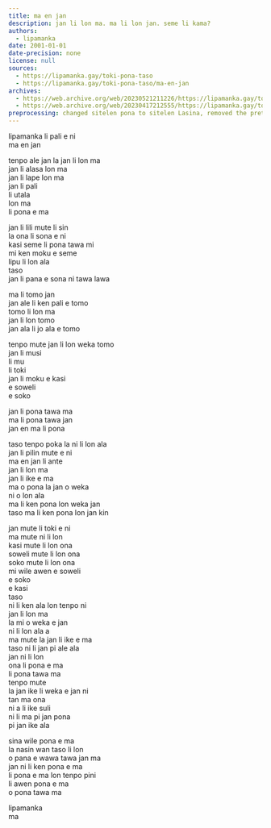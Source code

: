 ```yaml
---
title: ma en jan
description: jan li lon ma. ma li lon jan. seme li kama?
authors:
  - lipamanka
date: 2001-01-01
date-precision: none
license: null
sources:
  - https://lipamanka.gay/toki-pona-taso
  - https://lipamanka.gay/toki-pona-taso/ma-en-jan
archives:
  - https://web.archive.org/web/20230521211226/https://lipamanka.gay/toki-pona-taso
  - https://web.archive.org/web/20230417212555/https://lipamanka.gay/toki-pona-taso/ma-en-jan
preprocessing: changed sitelen pona to sitelen Lasina, removed the pretty whitespace
---
```


lipamanka li pali e ni  
ma en jan

tenpo ale jan la jan li lon ma  
jan li alasa lon ma  
jan li lape lon ma  
jan li pali  
li utala  
lon ma  
li pona e ma

jan li lili mute li sin  
la ona li sona e ni  
kasi seme li pona tawa mi  
mi ken moku e seme  
lipu li lon ala  
taso  
jan li pana e sona ni tawa lawa

ma li tomo jan  
jan ale li ken pali e tomo  
tomo li lon ma  
jan li lon tomo  
jan ala li jo ala e tomo

tenpo mute jan li lon weka tomo  
jan li musi  
li mu  
li toki  
jan li moku e kasi  
e soweli  
e soko

jan li pona tawa ma  
ma li pona tawa jan  
jan en ma li pona

taso tenpo poka la ni li lon ala  
jan li pilin mute e ni  
ma en jan li ante  
jan li lon ma  
jan li ike e ma  
ma o pona la jan o weka  
ni o lon ala  
ma li ken pona lon weka jan  
taso ma li ken pona lon jan kin

jan mute li toki e ni  
ma mute ni li lon  
kasi mute li lon ona  
soweli mute li lon ona  
soko mute li lon ona  
mi wile awen e soweli  
e soko  
e kasi  
taso  
ni li ken ala lon tenpo ni  
jan li lon ma  
la mi o weka e jan  
ni li lon ala a  
ma mute la jan li ike e ma  
taso ni li jan pi ale ala  
jan ni li lon  
ona li pona e ma  
li pona tawa ma  
tenpo mute  
la jan ike li weka e jan ni  
tan ma ona  
ni a li ike suli  
ni li ma pi jan pona  
pi jan ike ala

sina wile pona e ma  
la nasin wan taso li lon  
o pana e wawa tawa jan ma  
jan ni li ken pona e ma  
li pona e ma lon tenpo pini  
li awen pona e ma  
o pona tawa ma

lipamanka  
ma
